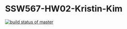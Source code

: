 # SSW567-HW02-Kristin-Kim

[![build status of master](https://travis-ci.org/krixstin/SSW567-HW02-Kristin-Kim.svg?branch=master)](https://travis-ci.org/krixstin/SSW567-HW02-Kristin-Kim)
